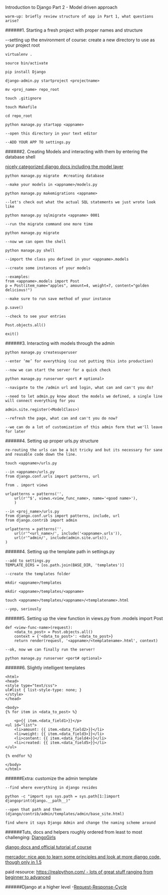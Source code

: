 
Introduction to Django Part 2 - Model driven approach 

    warm-up: briefly review structure of app in Part 1, what questions arise?

######1. Starting a fresh project with proper names and structure         

--setting up the environment of course:
create a new directory to use as your project root    

    virtualenv .

    source bin/activate

    pip install Django

    django-admin.py startproject <projectname>

    mv <proj_name> repo_root

    touch .gitignore

    touch Makefile

    cd repo_root  

    python manage.py startapp <appname>

    --open this directory in your text editor

    --ADD YOUR APP TO settings.py

######2. Creating Models and interacting with them by entering the database shell

[nicely categorized django docs including the model layer](https://docs.djangoproject.com/en/1.7/)   

    python manage.py migrate  #creating database

    --make your models in <appname>/models.py

    python manage.py makemigrations <appname>

    --let's check out what the actual SQL statements we just wrote look like

    python manage.py sqlmigrate <appname> 0001

    --run the migrate command one more time

    python manage.py migrate

    --now we can open the shell

    python manage.py shell

    --import the class you defined in your <appname>.models

    --create some instances of your models

    --examples: 
    from <appname>.models import Post
    p = Post(item_name="apples", amount=4, weight=7, content="golden delicious!")

    --make sure to run save method of your instance

    p.save()

    --check to see your entries

    Post.objects.all()

    exit()

######3. Interacting with models through the admin 

    python manage.py createsuperuser

    --enter ‘me’ for everything (cuz not putting this into production)

    --now we can start the server for a quick check

    python manage.py runserver <port # optional>

    --navigate to the /admin url and login, what can and can't you do?

    --need to let admin.py know about the models we defined, a single line will connect everything for you

    admin.site.register(<ModelClass>)

    --refresh the page, what can and can't you do now?

    --we can do a lot of customization of this admin form that we'll leave for later

######4. Setting up proper urls.py structure

    re-routing the urls can be a bit tricky and but its necessary for sane and reusable code down the line.

    touch <appname>/urls.py

    --in <appname>/urls.py
    from django.conf.urls import patterns, url

    from . import views

    urlpatterns = patterns('',
        url(r'^$', views.<view_func_name>, name='<good name>'),
        )

    --in <proj_name>/urls.py
    from django.conf.urls import patterns, include, url
    from django.contrib import admin

    urlpatterns = patterns('',
        url(r'^<url_name>/', include('<appname>.urls')),
        url(r'^admin/', include(admin.site.urls)),
    )

######4. Setting up the template path in settings.py     
    
    --add to settings.py
    TEMPLATE_DIRS = [os.path.join(BASE_DIR, 'templates')]

    --create the templates folder

    mkdir <appname>/templates

    mkdir <appname>/templates/<appname>

    touch <appname>/templates/<appname>/<templatename>.html

    --yep, seriously

######5. Setting up the view function in views.py
    from .models import Post

    def <view-func-name>(request):
        <data_to_post> = Post.objects.all()
        context = {'<data_to_post>': <data_to_post>}
        return render(request, '<appname>/<templatename>.html', context)

    --ok, now we can finally run the server!

    python manage.py runserver <port# optional>

######6. Slightly intelligent templates

    <html> 
    <head> 
    <style type="text/css"> 
    ul#list { list-style-type: none; } 
    </style> 
    </head> 

    <body>
    {% for item in <data_to_post> %}
     
        <p>{{ item.<data_field1>}}</p>
    <ul id="list">
        <li>amount: {{ item.<data_field2>}}</li>
        <li>weight: {{ item.<data_field3>}}</li>
        <li>content: {{ item.<data_field4>}}</li>
        <li>created: {{ item.<data_field5>}}</li>
    </ul>

    {% endfor %}

    </body>
    </html>

######Extra: customize the admin template

    --find where everything in django resides    

    python -c "import sys sys.path = sys.path[1:]import djangoprint(django.__path__)"    

    --open that path and then 
    (django/contrib/admin/templates/admin/base_site.html)

    find where it says Django Admin and change the naming scheme around

######Tuts, docs and helpers roughly ordered from least to most challenging:
[DjangoGirls](http://tutorial.djangogirls.org/en/index.html)

[django docs and official tutorial of course](https://docs.djangoproject.com/en/1.7/)

[mercador: nice app to learn some principles and look at more django code, though only in 1.5](http://django-marcador.keimlink.de/en/index.html)

paid resource: [https://realpython.com/ - lots of great stuff ranging from beginner to advanced](https://realpython.com/)

######Django at a higher level
-[Request-Response-Cycle](http://rnevius.github.io/django_request_response_cycle.png)
 